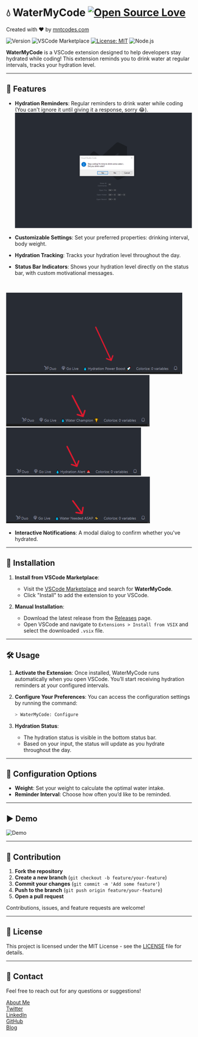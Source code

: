 # 💧 WaterMyCode [![Open Source Love](https://badges.frapsoft.com/os/v1/open-source.svg?v=103)](https://github.com/MedNT/watermycode)
Created with ❤️️ by [mntcodes.com](https://www.mntcodes.com)

![Version](https://img.shields.io/badge/version-1.0.0-blue) ![VSCode Marketplace](https://img.shields.io/badge/VSCode-Marketplace-yellow) 
[![License: MIT](https://img.shields.io/badge/License-MIT-yellow.svg)](https://opensource.org/licenses/MIT)
![Node.js](https://img.shields.io/badge/Node.js-CommonJS-green)

**WaterMyCode** is a VSCode extension designed to help developers stay hydrated while coding! This extension reminds you to drink water at regular intervals, tracks your hydration level.

---

## 🌟 Features

- **Hydration Reminders**: Regular reminders to drink water while coding (You can't ignore it until giving it a response, sorry 😂).
![Hydration Reminders](images/1.PNG) <br/>

- **Customizable Settings**: Set your preferred properties: drinking interval, body weight.
- **Hydration Tracking**: Tracks your hydration level throughout the day.
- **Status Bar Indicators**: Shows your hydration level directly on the status bar, with custom motivational messages.

<br/>

![Status Bar Indicators](images/2.PNG) <br/>
![Status Bar Indicators](images/3.PNG) <br/>
![Status Bar Indicators](images/4.PNG) <br/>
![Status Bar Indicators](images/5.PNG)<br/>

- **Interactive Notifications**: A modal dialog to confirm whether you've hydrated.

---

## 🚀 Installation

1. **Install from VSCode Marketplace**:
   - Visit the [VSCode Marketplace](https://marketplace.visualstudio.com) and search for **WaterMyCode**.
   - Click "Install" to add the extension to your VSCode.
   
2. **Manual Installation**:
   - Download the latest release from the [Releases](https://github.com/mntcodes/watermycode/releases) page.
   - Open VSCode and navigate to `Extensions > Install from VSIX` and select the downloaded `.vsix` file.

---

## 🛠️ Usage

1. **Activate the Extension**:
   Once installed, WaterMyCode runs automatically when you open VSCode. You’ll start receiving hydration reminders at your configured intervals.

2. **Configure Your Preferences**:
   You can access the configuration settings by running the command:
   ```bash
   > WaterMyCode: Configure
   ```

3. **Hydration Status**:
   - The hydration status is visible in the bottom status bar.
   - Based on your input, the status will update as you hydrate throughout the day.

---

## 🔧 Configuration Options

- **Weight**: Set your weight to calculate the optimal water intake.
- **Reminder Interval**: Choose how often you’d like to be reminded.
  
---

## ▶️ Demo


![Demo](images/usage.gif)

---

## 🌱 Contribution

1. **Fork the repository**
2. **Create a new branch** (`git checkout -b feature/your-feature`)
3. **Commit your changes** (`git commit -m 'Add some feature'`)
4. **Push to the branch** (`git push origin feature/your-feature`)
5. **Open a pull request**

Contributions, issues, and feature requests are welcome!

---

## 📄 License

This project is licensed under the MIT License - see the [LICENSE](https://opensource.org/licenses/MIT) file for details.

---

## 💬 Contact

Feel free to reach out for any questions or suggestions!  

[About Me](https://mntcodes.com) <br/>
[Twitter](https://x.com/NaciriTaoufik) <br/>
[LinkedIn](https://www.linkedin.com/in/mednt/) <br/>
[GitHub](https://github.com/MedNT) <br/>
[Blog](https://mntcode.substack.com/) 
